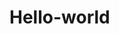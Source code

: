 # Hello-world

<!DOCTYPE html>
<html lang="en">
<head>
	<meta charset="UTF-8">
	<title>My first commit</title>
</head>
<body>
	
</body>
</html>